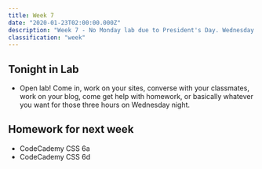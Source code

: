 ```yaml
---
title: Week 7
date: "2020-01-23T02:00:00.000Z"
description: "Week 7 - No Monday lab due to President's Day. Wednesday is open lab."
classification: "week"
---
```


## Tonight in Lab

- Open lab! Come in, work on your sites, converse with your classmates, work on your blog, come get help with homework, or basically whatever you want for those three hours on Wednesday night.

## Homework for next week

- CodeCademy CSS 6a
- CodeCademy CSS 6d
